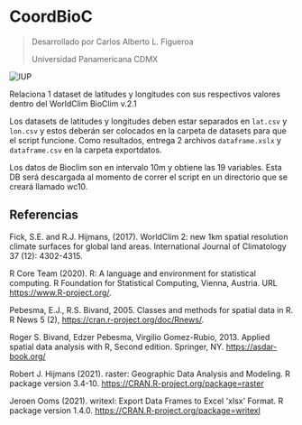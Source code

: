# CoordBioC

> Desarrollado por Carlos Alberto L. Figueroa
> 
> Universidad Panamericana CDMX

![IUP](https://i.imgur.com/1ZrTdQ3.png)

Relaciona 1 dataset de latitudes y longitudes  con sus respectivos valores dentro del WorldClim BioClim v.2.1

Los datasets de latitudes y longitudes deben estar separados en ```lat.csv``` y ```lon.csv``` y estos deberán ser colocados en la carpeta de datasets para que el script funcione.
Como resultados, entrega 2 archivos ```dataframe.xslx``` y ```dataframe.csv``` en la carpeta exportdatos.

Los datos de Bioclim son en intervalo 10m y obtiene las 19 variables. Esta DB será descargada al momento de correr el script en un directorio que se creará llamado wc10.

## Referencias

Fick, S.E. and R.J. Hijmans, (2017). WorldClim 2: new 1km spatial resolution 
  climate surfaces for global land areas. 
  International Journal of Climatology 37 (12): 4302-4315.

R Core Team (2020). R: A language and environment for statistical
  computing. R Foundation for Statistical Computing, Vienna, Austria.
  URL https://www.R-project.org/.
  
Pebesma, E.J., R.S. Bivand, 2005. Classes and methods for spatial
  data in R. R News 5 (2), https://cran.r-project.org/doc/Rnews/.
  
Roger S. Bivand, Edzer Pebesma, Virgilio Gomez-Rubio, 2013. Applied
  spatial data analysis with R, Second edition. Springer, NY.
  https://asdar-book.org/
  
Robert J. Hijmans (2021). raster: Geographic Data Analysis and
  Modeling. R package version 3.4-10.
  https://CRAN.R-project.org/package=raster

Jeroen Ooms (2021). writexl: Export Data Frames to Excel 'xlsx'
  Format. R package version 1.4.0.
  https://CRAN.R-project.org/package=writexl

